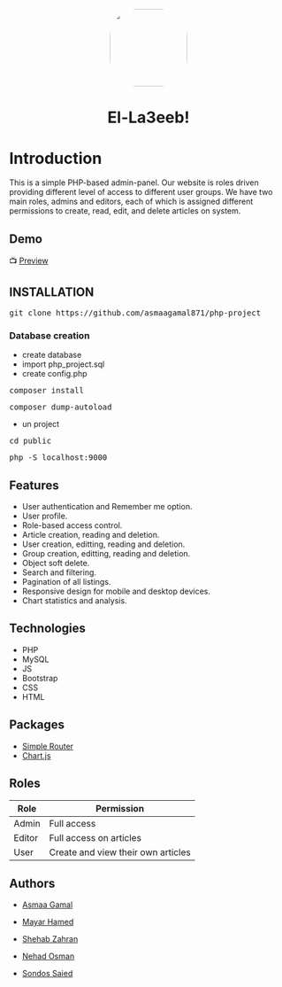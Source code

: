 <div align="center" style="margin-top:6%;margin-bottom:6%;">
 <img style = "width:140px; height:140px;  border-radius:50px;" src="https://imgur.com/n9kK0LE.gif" />
</div>
 <h1 align="center" class="fs-1"> El-La3eeb! </h1>

# Introduction
This is a simple PHP-based admin-panel. Our website is roles driven providing different level of access to different user groups. We have two main roles, admins and editors, each of which is assigned different permissions to create, read, edit, and delete articles on system.

## Demo

:tv: [Preview]() 

## INSTALLATION
<pre>
git clone https://github.com/asmaagamal871/php-project
</pre>

### Database creation
- create database
- import php_project.sql
- create config.php


<pre>
composer install
</pre>

<pre>
composer dump-autoload
</pre>

- un project

<pre>
cd public
</pre>

<pre>
php -S localhost:9000
</pre>

## Features

- User authentication and Remember me option.
- User profile.
- Role-based access control.
- Article creation, reading and deletion.
- User creation, editting, reading and deletion.
- Group creation, editting, reading and deletion.
- Object soft delete.
- Search and filtering.
- Pagination of all listings.
- Responsive design for mobile and desktop devices.
- Chart statistics and analysis.

## Technologies
- PHP
- MySQL
- JS
- Bootstrap
- CSS
- HTML

## Packages
- [Simple Router](https://github.com/skipperbent/simple-php-router)
- [Chart.js](https://www.chartjs.org/)

## Roles 

| Role |  Permission |
| --- | --- |
| Admin |  Full access  |
| Editor |  Full access on articles|
| User | Create and view their own articles  |

## Authors

- [Asmaa Gamal](https://github.com/asmaagamal871)

- [Mayar Hamed](https://github.com/MayarHamed/)

- [Shehab Zahran](https://github.com/Shehab8K)

- [Nehad Osman](https://github.com/nehadosman)

- [Sondos Saied](https://github.com/Sondos11)